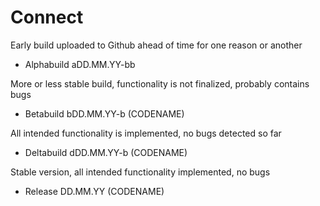 # Connect

Early build uploaded to Github ahead of time for one reason or another

- Alphabuild aDD.MM.YY-bb


More or less stable build, functionality is not finalized, probably contains bugs

- Betabuild bDD.MM.YY-b (CODENAME)


All intended functionality is implemented, no bugs detected so far

- Deltabuild dDD.MM.YY-b (CODENAME)


Stable version, all intended functionality implemented, no bugs

- Release DD.MM.YY (CODENAME)
